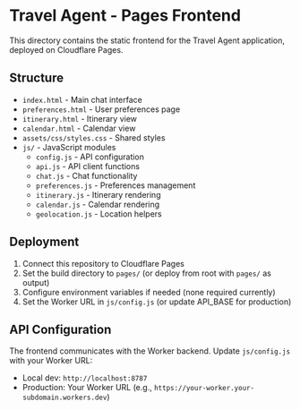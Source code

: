 # Travel Agent - Pages Frontend

This directory contains the static frontend for the Travel Agent application, deployed on Cloudflare Pages.

## Structure

- `index.html` - Main chat interface
- `preferences.html` - User preferences page
- `itinerary.html` - Itinerary view
- `calendar.html` - Calendar view
- `assets/css/styles.css` - Shared styles
- `js/` - JavaScript modules
  - `config.js` - API configuration
  - `api.js` - API client functions
  - `chat.js` - Chat functionality
  - `preferences.js` - Preferences management
  - `itinerary.js` - Itinerary rendering
  - `calendar.js` - Calendar rendering
  - `geolocation.js` - Location helpers

## Deployment

1. Connect this repository to Cloudflare Pages
2. Set the build directory to `pages/` (or deploy from root with `pages/` as output)
3. Configure environment variables if needed (none required currently)
4. Set the Worker URL in `js/config.js` (or update API_BASE for production)

## API Configuration

The frontend communicates with the Worker backend. Update `js/config.js` with your Worker URL:

- Local dev: `http://localhost:8787`
- Production: Your Worker URL (e.g., `https://your-worker.your-subdomain.workers.dev`)

